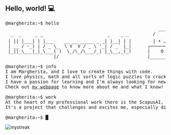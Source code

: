 ## Hello, world! 💻

<pre><samp>@margherita:~$ <kbd>hello</kbd>
                                                         _____
  _  _     _ _                        _    _ _         /      \\@   ⌠   ⚛️  📚     
 | || |___| | |___    __ __ _____ _ _| |__| | |        | • ◡ • |\   ⌡ 🧮  🧩  📖
 | __ / -_) | / _ \_  \ V  V / _ \ '_| / _` |_|      ┌─────────┐\\  
 |_||_\___|_|_\___( )  \_/\_/\___/_| |_\__,_(_)      |    O    |_     
                  |/                                 |_________|/
                                                    
@margherita:~$ <kbd>info</kbd>
I am Margherita, and I love to create things with code.
I love physics, math and all sorts of logic puzzles to crack.
I have a passion for learning and I'm always looking for new challenges.
Check out <a href="https://marguels.github.io" target='_blank'>my webpage</a> to know more about me and what I know!
  
@margherita:~$ <kbd>work</kbd>
At the heart of my professional work there is the ScopusAI, a project that aims to make scientific literature more accessible.
It's a project that challenges and excites me, especially diving deep into NLP, LLMs, and real-time data streaming.

@margherita:~$ █</samp></pre>


<img src="https://github-readme-streak-stats.herokuapp.com/?user=marguels&theme=tokyonight" alt="mystreak"/>
